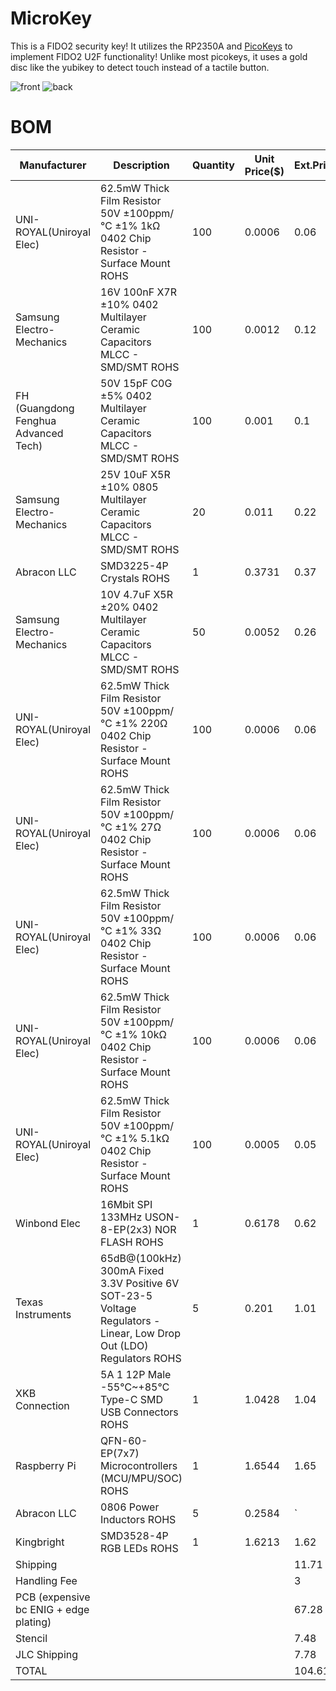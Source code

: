 # MicroKey
This is a FIDO2 security key! It utilizes the RP2350A and [PicoKeys](https://picokeys.com) to implement FIDO2 U2F functionality! Unlike most picokeys, it uses a gold disc like the yubikey to detect touch instead of a tactile button.

![front](https://hc-cdn.hel1.your-objectstorage.com/s/v3/0d3e9f70d7a21df39e67d9293844a2e444af0b8c_kicad_ka5aqazpym.png)
![back](https://hc-cdn.hel1.your-objectstorage.com/s/v3/670e242f51b1208eca79b329298adbf2f0d1d51b_kicad_gkpmfggj78.png)

# BOM
|Manufacturer                          |Description                                                                                                        |Quantity|Unit Price($)|Ext.Price($)|
|--------------------------------------|-------------------------------------------------------------------------------------------------------------------|--------|-------------|------------|
|UNI-ROYAL(Uniroyal Elec)              |62.5mW Thick Film Resistor 50V ±100ppm/℃ ±1% 1kΩ 0402 Chip Resistor - Surface Mount ROHS                           |100     |0.0006       |0.06        |
|Samsung Electro-Mechanics             |16V 100nF X7R ±10% 0402 Multilayer Ceramic Capacitors MLCC - SMD/SMT ROHS                                          |100     |0.0012       |0.12        |
|FH (Guangdong Fenghua Advanced Tech)  |50V 15pF C0G ±5% 0402 Multilayer Ceramic Capacitors MLCC - SMD/SMT ROHS                                            |100     |0.001        |0.1         |
|Samsung Electro-Mechanics             |25V 10uF X5R ±10% 0805 Multilayer Ceramic Capacitors MLCC - SMD/SMT ROHS                                           |20      |0.011        |0.22        |
|Abracon LLC                           |SMD3225-4P Crystals ROHS                                                                                           |1       |0.3731       |0.37        |
|Samsung Electro-Mechanics             |10V 4.7uF X5R ±20% 0402 Multilayer Ceramic Capacitors MLCC - SMD/SMT ROHS                                          |50      |0.0052       |0.26        |
|UNI-ROYAL(Uniroyal Elec)              |62.5mW Thick Film Resistor 50V ±100ppm/℃ ±1% 220Ω 0402 Chip Resistor - Surface Mount ROHS                          |100     |0.0006       |0.06        |
|UNI-ROYAL(Uniroyal Elec)              |62.5mW Thick Film Resistor 50V ±100ppm/℃ ±1% 27Ω 0402 Chip Resistor - Surface Mount ROHS                           |100     |0.0006       |0.06        |
|UNI-ROYAL(Uniroyal Elec)              |62.5mW Thick Film Resistor 50V ±100ppm/℃ ±1% 33Ω 0402 Chip Resistor - Surface Mount ROHS                           |100     |0.0006       |0.06        |
|UNI-ROYAL(Uniroyal Elec)              |62.5mW Thick Film Resistor 50V ±100ppm/℃ ±1% 10kΩ 0402 Chip Resistor - Surface Mount ROHS                          |100     |0.0006       |0.06        |
|UNI-ROYAL(Uniroyal Elec)              |62.5mW Thick Film Resistor 50V ±100ppm/℃ ±1% 5.1kΩ 0402 Chip Resistor - Surface Mount ROHS                         |100     |0.0005       |0.05        |
|Winbond Elec                          |16Mbit SPI 133MHz USON-8-EP(2x3) NOR FLASH ROHS                                                                    |1       |0.6178       |0.62        |
|Texas Instruments                     |65dB@(100kHz) 300mA Fixed 3.3V Positive 6V SOT-23-5 Voltage Regulators - Linear, Low Drop Out (LDO) Regulators ROHS|5       |0.201        |1.01        |
|XKB Connection                        |5A 1 12P Male -55℃~+85℃ Type-C SMD USB Connectors ROHS                                                             |1       |1.0428       |1.04        |
|Raspberry Pi                          |QFN-60-EP(7x7) Microcontrollers (MCU/MPU/SOC) ROHS                                                                 |1       |1.6544       |1.65        |
|Abracon LLC                           |0806 Power Inductors ROHS                                                                                          |5       |0.2584       |`           |
|Kingbright                            |SMD3528-4P RGB LEDs ROHS                                                                                           |1       |1.6213       |1.62        |
|Shipping                              |                                                                                                                   |        |             |11.71       |
|Handling Fee                          |                                                                                                                   |        |             |3           |
|PCB (expensive bc ENIG + edge plating)|                                                                                                                   |        |             |67.28       |
|Stencil                               |                                                                                                                   |        |             |7.48        |
|JLC Shipping                          |                                                                                                                   |        |             |7.78        |
|TOTAL                                 |                                                                                                                   |        |             |104.61      |

